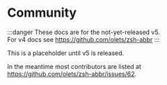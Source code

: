 # Community

:::danger
These docs are for the not-yet-released v5.  
For v4 docs see <https://github.com/olets/zsh-abbr>
:::

This is a placeholder until v5 is released.

In the meantime most contributors are listed at <https://github.com/olets/zsh-abbr/issues/62>.

